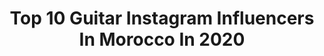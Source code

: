 ---
title: Top 10 Guitar Instagram Influencers In Morocco In 2020
description: >-
  Find top guitar Instagram influencers in Morocco in 2020. Most popular hashtags: #music #guitar #morocco #love.
platform: Instagram
hits: 8
text_top: Identify the most popular Instagram influencers on inBeat.
text_bottom: Our platform holds 8 Instagram influencers like this in Morocco for you to contact.
profiles:
  - username: "yassine.benfeddoul"
    fullname: >-
      Yassine Ben Feddoul
    bio: >-
      Moroccan Guitarist 🎸🇲🇦 My lastest 5 works: Wak Wak-Belmirs Ana Welhob-Salma Rachid Denia bedala-Cravata Suzana-7-toun Mallina-Ihab amir ft7-toun
    location: "Morocco"
    followers: 26265
    engagement: 261
    commentsToLikes: 0.045502
    id: ckap9rpk1tduy0i78fv13sejs
    verified: false
    hashtags: "#improvisation, #quarantine, #peace, #love"
  - username: "zouhir_bahaoui_team"
    fullname: >-
      Youssef Bahaoui
    bio: >-
      🛡 | صفحة خاصة بالمعجبين و ليست صفحة رسمية لزهير البهاوي ⚠️ | لإعلاناتكم الشخصية و التجارية التواصل عبر الخاص 📥 | official account >>@zouhairbahaoui
    location: "Morocco"
    followers: 217179
    engagement: 176
    commentsToLikes: 0.021761
    id: ck8taxdqitgvi0j78mpl8su2z
    verified: false
    hashtags: "#saadlamjarred, #salam, #algerie, #piano"
  - username: "yassine_tamtam"
    fullname: >-
      Yassine Tamtam
    bio: >-
      Percussionist🥁: PAPAGAYO / ZANZIBAR 📍Agadir , Morocco 🇲🇦 🇩🇪
    location: "Morocco"
    followers: 17578
    engagement: 689
    commentsToLikes: 0.047635
    id: ck14k7i2mo4i70i19067cb003
    verified: false
    hashtags: "#photography, #art, #instagood, #nightclub"
  - username: "ktoneofficial"
    fullname: >-
      K-TONE (Othmane عثمان)
    bio: >-
      Official Instagram HIYA LIA Is now released on YOUTUBE GOD FIRST 🇲🇦 YouTube Channel:𝕪𝕠𝕦𝕥𝕦𝕓𝕖.𝕔𝕠𝕞/𝕜𝕥𝕠𝕟𝕖
    location: "Morocco"
    followers: 53163
    engagement: 221
    commentsToLikes: 0.042023
    id: ck5hefaxzslw10i11ilsxuoof
    verified: true
    hashtags: "#happy, #barcelona, #pop, #follow"
  - username: "ahmed_attas"
    fullname: >-
      أحمد العطاس
    bio: >-
      #احمد_العطاس #هاوي_فن . 🎹 ' - AL-KHOBAR📍 . - الأمَاني واجدة ، والله كريم ✨ .
    location: "Morocco"
    followers: 30881
    engagement: 147
    commentsToLikes: 0.112895
    id: ck6tkdk774hne0j71oja4ilmc
    verified: false
    hashtags: "#piano, #keyboard, #guitar, #oud"
  - username: "lifeofsamite"
    fullname: >-
      Sami  Essamite
    bio: >-
      Video editor, Filmmaker 📍 Casablanca, Morocco 🛫🏔⛺️🏝🌵📷 New Video 👇
    location: "Morocco"
    followers: 11540
    engagement: 544
    commentsToLikes: 0.022076
    id: ck14kgvgnpgjr0i190zz8r99a
    verified: false
    hashtags: "#casablanca, #marrakech, #morocco, #sky"
  - username: "amine_aharmim"
    fullname: >-
      Amine Aharmim - أمين أحرميم
    bio: >-
      Founder/CEO @artoujours.ma ▪️Producer ▪️Artistic Director ▪️Event Planner/Artist Booking ▪️Marketing Executive ⚽ Madridista ⚽ ♡Tetouan/Paris♡
    location: "Morocco"
    followers: 18402
    engagement: 293
    commentsToLikes: 0.019496
    id: ckaoxnt8ye1n80i78l7j4l75h
    verified: false
    hashtags: "#photography, #weekend, #postcorona, #summer"
  - username: "samirbs"
    fullname: >-
      El Bousaadi Samir
    bio: >-
      SINNER is OUT
    location: "Morocco"
    followers: 3721
    engagement: 833
    commentsToLikes: 0.055085
    id: ck0w3fa2pt3zm0i198g6l67oc
    verified: false
    hashtags: "#producers, #producer, #music, #sing"
---
